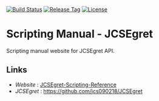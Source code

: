 [![Build Status](https://travis-ci.com/jcs090218/Scripting-Manual-JCSEgret.svg?branch=master)](https://travis-ci.com/jcs090218/Scripting-Manual-JCSEgret)
[![Release Tag](https://img.shields.io/github/tag/jcs090218/Scripting-Manual-JCSEgret.svg?label=release)](https://github.com/jcs090218/Scripting-Manual-JCSEgret/releases/latest)
[![License](https://img.shields.io/badge/License-Apache%202.0-blue.svg)](https://opensource.org/licenses/Apache-2.0)


# Scripting Manual - JCSEgret

Scripting manual website for JCSEgret API. 


## Links

* *Website* : <a href="http://www.jcs-profile.com:3002">JCSEgret-Scripting-Reference</a>
* *JCSEgret* : https://github.com/jcs090218/JCSEgret
